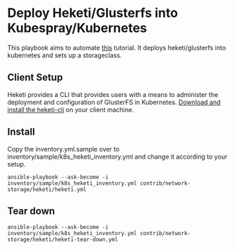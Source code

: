 # Deploy Heketi/Glusterfs into Kubespray/Kubernetes
This playbook aims to automate [this](https://github.com/heketi/heketi/blob/master/docs/admin/install-kubernetes.md) tutorial. It deploys heketi/glusterfs into kubernetes and sets up a storageclass.

## Client Setup
Heketi provides a CLI that provides users with a means to administer the deployment and configuration of GlusterFS in Kubernetes. [Download and install the heketi-cli](https://github.com/heketi/heketi/releases) on your client machine.

## Install
Copy the inventory.yml.sample over to inventory/sample/k8s_heketi_inventory.yml and change it according to your setup.
```
ansible-playbook --ask-become -i inventory/sample/k8s_heketi_inventory.yml contrib/network-storage/heketi/heketi.yml
```

## Tear down
```
ansible-playbook --ask-become -i inventory/sample/k8s_heketi_inventory.yml contrib/network-storage/heketi/heketi-tear-down.yml
```
